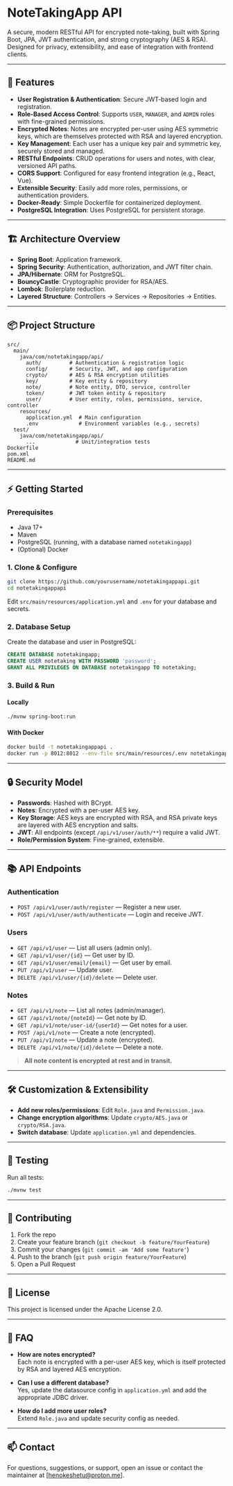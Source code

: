 # NoteTakingApp API

A secure, modern RESTful API for encrypted note-taking, built with Spring Boot, JPA, JWT authentication, and strong cryptography (AES & RSA). Designed for privacy, extensibility, and ease of integration with frontend clients.

---

## 🚀 Features

- **User Registration & Authentication**: Secure JWT-based login and registration.
- **Role-Based Access Control**: Supports `USER`, `MANAGER`, and `ADMIN` roles with fine-grained permissions.
- **Encrypted Notes**: Notes are encrypted per-user using AES symmetric keys, which are themselves protected with RSA and layered encryption.
- **Key Management**: Each user has a unique key pair and symmetric key, securely stored and managed.
- **RESTful Endpoints**: CRUD operations for users and notes, with clear, versioned API paths.
- **CORS Support**: Configured for easy frontend integration (e.g., React, Vue).
- **Extensible Security**: Easily add more roles, permissions, or authentication providers.
- **Docker-Ready**: Simple Dockerfile for containerized deployment.
- **PostgreSQL Integration**: Uses PostgreSQL for persistent storage.

---

## 🏗️ Architecture Overview

- **Spring Boot**: Application framework.
- **Spring Security**: Authentication, authorization, and JWT filter chain.
- **JPA/Hibernate**: ORM for PostgreSQL.
- **BouncyCastle**: Cryptographic provider for RSA/AES.
- **Lombok**: Boilerplate reduction.
- **Layered Structure**: Controllers → Services → Repositories → Entities.

---

## 📦 Project Structure

```
src/
  main/
    java/com/notetakingapp/api/
      auth/         # Authentication & registration logic
      config/       # Security, JWT, and app configuration
      crypto/       # AES & RSA encryption utilities
      key/          # Key entity & repository
      note/         # Note entity, DTO, service, controller
      token/        # JWT token entity & repository
      user/         # User entity, roles, permissions, service, controller
    resources/
      application.yml  # Main configuration
      .env             # Environment variables (e.g., secrets)
  test/
    java/com/notetakingapp/api/
      ...             # Unit/integration tests
Dockerfile
pom.xml
README.md
```

---

## ⚡ Getting Started

### Prerequisites

- Java 17+
- Maven
- PostgreSQL (running, with a database named `notetakingapp`)
- (Optional) Docker

### 1. Clone & Configure

```bash
git clone https://github.com/yourusername/notetakingappapi.git
cd notetakingappapi
```

Edit `src/main/resources/application.yml` and `.env` for your database and secrets.

### 2. Database Setup

Create the database and user in PostgreSQL:

```sql
CREATE DATABASE notetakingapp;
CREATE USER notetaking WITH PASSWORD 'password';
GRANT ALL PRIVILEGES ON DATABASE notetakingapp TO notetaking;
```

### 3. Build & Run

#### Locally

```bash
./mvnw spring-boot:run
```

#### With Docker

```bash
docker build -t notetakingappapi .
docker run -p 8012:8012 --env-file src/main/resources/.env notetakingappapi
```

---

## 🔒 Security Model

- **Passwords**: Hashed with BCrypt.
- **Notes**: Encrypted with a per-user AES key.
- **Key Storage**: AES keys are encrypted with RSA, and RSA private keys are layered with AES encryption and salts.
- **JWT**: All endpoints (except `/api/v1/user/auth/**`) require a valid JWT.
- **Role/Permission System**: Fine-grained, extensible.

---

## 📚 API Endpoints

### Authentication

- `POST /api/v1/user/auth/register` — Register a new user.
- `POST /api/v1/user/auth/authenticate` — Login and receive JWT.

### Users

- `GET /api/v1/user` — List all users (admin only).
- `GET /api/v1/user/{id}` — Get user by ID.
- `GET /api/v1/user/email/{email}` — Get user by email.
- `PUT /api/v1/user` — Update user.
- `DELETE /api/v1/user/{id}/delete` — Delete user.

### Notes

- `GET /api/v1/note` — List all notes (admin/manager).
- `GET /api/v1/note/{noteId}` — Get note by ID.
- `GET /api/v1/note/user-id/{userId}` — Get notes for a user.
- `POST /api/v1/note` — Create a note (encrypted).
- `PUT /api/v1/note` — Update a note (encrypted).
- `DELETE /api/v1/note/{id}/delete` — Delete a note.

> **All note content is encrypted at rest and in transit.**

---

## 🛠️ Customization & Extensibility

- **Add new roles/permissions**: Edit `Role.java` and `Permission.java`.
- **Change encryption algorithms**: Update `crypto/AES.java` or `crypto/RSA.java`.
- **Switch database**: Update `application.yml` and dependencies.

---

## 🧪 Testing

Run all tests:

```bash
./mvnw test
```

---

## 🤝 Contributing

1. Fork the repo
2. Create your feature branch (`git checkout -b feature/YourFeature`)
3. Commit your changes (`git commit -am 'Add some feature'`)
4. Push to the branch (`git push origin feature/YourFeature`)
5. Open a Pull Request

---

## 📄 License

This project is licensed under the Apache License 2.0.

---

## 🙋 FAQ

- **How are notes encrypted?**  
  Each note is encrypted with a per-user AES key, which is itself protected by RSA and layered AES encryption.

- **Can I use a different database?**  
  Yes, update the datasource config in `application.yml` and add the appropriate JDBC driver.

- **How do I add more user roles?**  
  Extend `Role.java` and update security config as needed.

---

## 📫 Contact

For questions, suggestions, or support, open an issue or contact the maintainer at [henokeshetu@proton.me].
